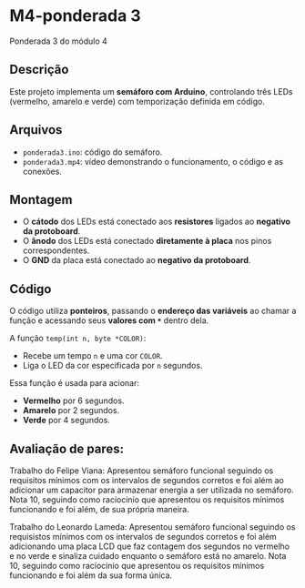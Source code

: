 # M4-ponderada 3 
Ponderada 3 do módulo 4  

## Descrição  
Este projeto implementa um **semáforo com Arduino**, controlando três LEDs (vermelho, amarelo e verde) com temporização definida em código.  

## Arquivos  
- `ponderada3.ino`: código do semáforo.  
- `ponderada3.mp4`: vídeo demonstrando o funcionamento, o código e as conexões.  

## Montagem  
- O **cátodo** dos LEDs está conectado aos **resistores** ligados ao **negativo da protoboard**.  
- O **ânodo** dos LEDs está conectado **diretamente à placa** nos pinos correspondentes.  
- O **GND** da placa está conectado ao **negativo da protoboard**.  

## Código  
O código utiliza **ponteiros**, passando o **endereço das variáveis** ao chamar a função e acessando seus **valores com `*`** dentro dela.  

A função `temp(int n, byte *COLOR)`:
- Recebe um tempo `n` e uma cor `COLOR`.
- Liga o LED da cor especificada por `n` segundos.  

Essa função é usada para acionar:
- **Vermelho** por 6 segundos.
- **Amarelo** por 2 segundos.
- **Verde** por 4 segundos.  

## Avaliação de pares:

Trabalho do Felipe Viana: 
Apresentou semáforo funcional seguindo os requisitos mínimos com os intervalos de segundos corretos e foi além ao adicionar um capacitor para armazenar energia a ser utilizada no semáforo. Nota 10, seguindo como racíocinio que apresentou os requisitos mínimos funcionando e foi além, de sua própria maneira.

Trabalho do Leonardo Lameda:
Apresentou semáforo funcional seguindo os requisistos mínimos com os intervalos de segundos corretos e foi além adicionando uma placa LCD que faz contagem dos segundos no vermelho e no verde e sinaliza cuidado enquanto o semáforo está no amarelo. Nota 10, seguindo como racíocinio que apresentou os requisitos mínimos funcionando e foi além da sua forma única.
